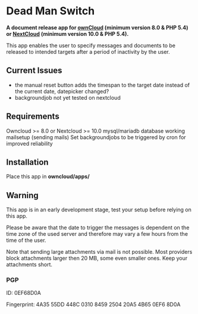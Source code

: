 # Dead Man Switch

**A document release app for [ownCloud](https://owncloud.org) (minimum version 8.0 & PHP 5.4) or [NextCloud](https://nextcloud.com) (minimum version 10.0 & PHP 5.4).** 

This app enables the user to specify messages and documents to be released to intended targets after a period of inactivity by the user.



## Current Issues

- the manual reset button adds the timespan to the target date instead of the current date, datepicker changed?
- backgroundjob not yet tested on nextcloud


## Requirements

Owncloud >= 8.0 or Nextcloud >= 10.0
mysql/mariadb database
working mailsetup (sending mails)
Set backgroundjobs to be triggered by cron for improved reliability



## Installation

Place this app in **owncloud/apps/**



## Warning

This app is in an early development stage, test your setup before relying on this app.

Please be aware that the date to trigger the messages is dependent on the time zone of the used server and therefore may vary a few hours from the time of the user.

Note that sending large attachments via mail is not possible. Most providers block attachments larger then 20 MB, some even smaller ones. Keep your attachments short.



### PGP

ID: 
0EF68D0A

Fingerprint:
4A35 55DD 448C 0310 8459  2504 20A5 4B65 0EF6 8D0A

